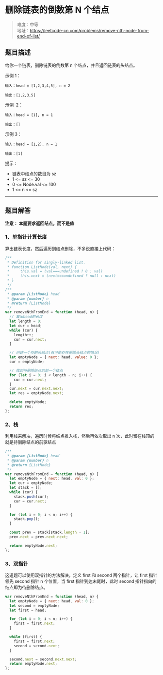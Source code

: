 # 删除链表的倒数第 N 个结点

> 难度：中等  
> 地址：https://leetcode-cn.com/problems/remove-nth-node-from-end-of-list/

## 题目描述

给你一个链表，删除链表的倒数第 n 个结点，并且返回链表的头结点。

示例 1：

```
输入：head = [1,2,3,4,5], n = 2

输出：[1,2,3,5]
```

示例  2：

```
输入：head = [1], n = 1

输出：[]
```

示例 3：

```
输入：head = [1,2], n = 1

输出：[1]
```

提示：

- 链表中结点的数目为 sz
- 1 <= sz <= 30
- 0 <= Node.val <= 100
- 1 <= n <= sz

---

## 题目解答

**注意： 本题要求返回结点，而不是值**

### 1、单指针计算长度

算出链表长度，然后遍历到结点删除，不多说直接上代码：

```javascript
/**
 * Definition for singly-linked list.
 * function ListNode(val, next) {
 *     this.val = (val===undefined ? 0 : val)
 *     this.next = (next===undefined ? null : next)
 * }
 */
/**
 * @param {ListNode} head
 * @param {number} n
 * @return {ListNode}
 */
var removeNthFromEnd = function (head, n) {
  // 算出head的长度
  let length = 0;
  let cur = head;
  while (cur) {
    length++;
    cur = cur.next;
  }

  // 创建一个空的头结点(有可能存在删除头结点的情况)
  let emptyNode = { next: head, value: 0 };
  cur = emptyNode;

  // 找到待删除结点的前一个结点
  for (let i = 0; i < length - n; i++) {
    cur = cur.next;
  }
  cur.next = cur.next.next;
  let res = emptyNode.next;

  delete emptyNode;
  return res;
};
```

### 2、栈

利用栈来解决，遍历时候将结点推入栈，然后再依次取出 n 次，此时留在栈顶的就是待删除结点的前驱结点

```javascript
/**
 * @param {ListNode} head
 * @param {number} n
 * @return {ListNode}
 */
var removeNthFromEnd = function (head, n) {
  let emptyNode = { next: head, val: 0 };
  let cur = emptyNode;
  let stack = [];
  while (cur) {
    stack.push(cur);
    cur = cur.next;
  }

  for (let i = 0; i < n; i++) {
    stack.pop();
  }

  const prev = stack[stack.length - 1];
  prev.next = prev.next.next;

  return emptyNode.next;
};
```

### 3、双指针

这道题可以使用双指针的方法解决，定义 first 和 second 两个指针，让 first 指针领先 second 指针 n 个位置，当 first 指针到达末尾时，此时 second 指针指向的结点即为待删除结点。

```javascript
var removeNthFromEnd = function (head, n) {
  let emptyNode = { next: head, val: 0 };
  let second = emptyNode;
  let first = head;

  for (let i = 0; i < n; i++) {
    first = first.next;
  }

  while (first) {
    first = first.next;
    second = second.next;
  }

  second.next = second.next.next;
  return emptyNode.next;
};
```
